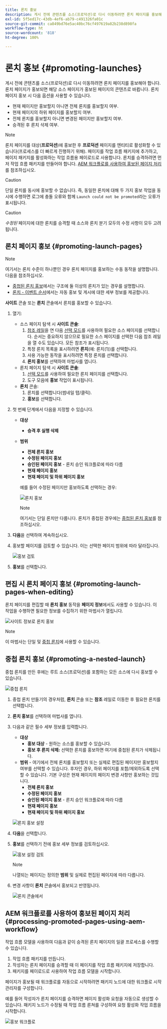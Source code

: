 ```yaml
---
title: 론치 홍보
description: 게시 전에 콘텐츠를 소스(프로덕션)로 다시 이동하려면 론치 페이지를 홍보해야 합니다.
exl-id: 5f5ed17c-43db-4ef6-ab79-c491326fa01c
source-git-commit: ca849bd76e5ac40bc76cf497619a82b238d898fa
workflow-type: ht
source-wordcount: '818'
ht-degree: 100%

---
```


# 론치 홍보 {#promoting-launches}

게시 전에 콘텐츠를 소스(프로덕션)로 다시 이동하려면 론치 페이지를 홍보해야 합니다. 론치 페이지가 홍보되면 해당 소스 페이지가 홍보된 페이지의 콘텐츠로 바뀝니다. 론치 페이지 홍보 시 다음 옵션을 사용할 수 있습니다.

* 현재 페이지만 홍보할지 아니면 전체 론치를 홍보할지 여부.
* 현재 페이지의 하위 페이지를 홍보할지 여부.
* 전체 론치를 홍보할지 아니면 변경된 페이지만 홍보할지 여부.
* 승격된 후 론치 삭제 여부.

>[!NOTE]
>
>론치 페이지를 대상(**프로덕션**)에 홍보한 후 **프로덕션** 페이지를 엔티티로 활성화할 수 있습니다(프로세스를 더 빠르게 진행하기 위해). 페이지를 작업 흐름 패키지에 추가하고, 페이지 패키지를 활성화하는 작업 흐름용 페이로드로 사용합니다. 론치를 승격하려면 먼저 작업 흐름 패키지를 만들어야 합니다. [AEM 워크플로를 사용하여 홍보된 페이지 처리](#processing-promoted-pages-using-aem-workflow)를 참조하십시오.

>[!CAUTION]
>
>단일 론치를 동시에 홍보할 수 없습니다. 즉, 동일한 론치에 대해 두 가지 홍보 작업을 동시에 수행하면 로그에 충돌 오류와 함께 `Launch could not be promoted`라는 오류가 표시됩니다.

>[!CAUTION]
>
>*수정된* 페이지에 대한 론치를 승격할 때 소스와 론치 분기 모두의 수정 사항이 모두 고려됩니다.

## 론치 페이지 홍보 {#promoting-launch-pages}

>[!NOTE]
>
>여기서는 론치 수준이 하나뿐인 경우 론치 페이지를 홍보하는 수동 동작을 설명합니다. 다음을 참조하십시오.
>
>* [중첩된 론치 홍보](#promoting-a-nested-launch)에서는 구조에 둘 이상의 론치가 있는 경우를 설명합니다.
>* [론치 - 이벤트 순서](/help/sites-cloud/authoring/launches/overview.md#launches-the-order-of-events)에서는 자동 홍보 및 게시에 대한 세부 정보를 제공합니다.
>


**사이트** 콘솔 또는 **론치** 콘솔에서 론치를 홍보할 수 있습니다.

1. 열기:
   * 소스 페이지 탐색 시 **사이트 콘솔**:
      1. [참조 레일](/help/sites-cloud/authoring/fundamentals/environment-tools.md#references)을 연 다음 [선택 모드](/help/sites-cloud/authoring/getting-started/basic-handling.md)를 사용하여 필요한 소스 페이지를 선택합니다. 순서는 중요하지 않으므로 필요한 소스 페이지를 선택한 다음 참조 레일을 열 수도 있습니다. 모든 참조가 표시됩니다.
      1. 특정 론치 목록을 표시하려면 **론치**(예: 론치(1))를 선택합니다.
      1. 사용 가능한 동작을 표시하려면 특정 론치를 선택합니다.
      1. **론치 홍보**&#x200B;를 선택하여 마법사를 엽니다.
   * 론치 페이지 탐색 시 **사이트 콘솔**:
      1. [선택 모드](/help/sites-cloud/authoring/getting-started/basic-handling.md)를 사용하여 필요한 론치 페이지를 선택합니다.
      1. 도구 모음에 **홍보** 작업이 표시됩니다.
   * **론치** 콘솔:
      1. 론치를 선택합니다(썸네일 탭/클릭).
      1. **홍보**&#x200B;를 선택합니다.
1. 첫 번째 단계에서 다음을 지정할 수 있습니다.
   * **대상**
      * **승격 후 실행 삭제**
   * **범위**
      * **전체 론치 홍보**
      * **수정된 페이지 홍보**
      * **승인된 페이지 홍보** - 론치 승인 워크플로에 따라 다름
      * **현재 페이지 홍보**
      * **현재 페이지 및 하위 페이지 홍보**

      예를 들어 수정된 페이지만 홍보하도록 선택하는 경우:

      ![론치 홍보](/help/sites-cloud/authoring/assets/launches-promote.png)

      >[!NOTE]
      >
      >여기서는 단일 론치만 다룹니다. 론치가 중첩된 경우에는 [중첩된 론치 홍보](#promoting-a-nested-launch)를 참조하십시오.
1. **다음**&#x200B;을 선택하여 계속하십시오.
1. 홍보할 페이지를 검토할 수 있습니다. 이는 선택한 페이지 범위에 따라 달라집니다.

   ![홍보 검토](/help/sites-cloud/authoring/assets/launches-promote-review.png)

1. **홍보**&#x200B;를 선택합니다.

## 편집 시 론치 페이지 홍보 {#promoting-launch-pages-when-editing}

론치 페이지를 편집할 때 **론치 홍보** 동작을 **페이지 정보**&#x200B;에서도 사용할 수 있습니다. 이 작업을 수행하면 필요한 정보를 수집하기 위한 마법사가 열립니다.

![사이트 정보로 론치 홍보](/help/sites-cloud/authoring/assets/launches-promote-page-info.png)

>[!NOTE]
>
>이 마법사는 단일 및 [중첩 론치](#promoting-a-nested-launch)에 사용할 수 있습니다.

## 중첩 론치 홍보 {#promoting-a-nested-launch}

중첩 론치를 만든 후에는 루트 소스(프로덕션)를 포함하는 모든 소스에 다시 홍보할 수 있습니다.

![중첩 론치](/help/sites-cloud/authoring/assets/launches-promoting-nested.png)

1. 중첩 론치 만들기의 경우처럼, **론치** 콘솔 또는 **참조** 레일로 이동한 후 필요한 론치를 선택합니다.
1. **론치 홍보**&#x200B;를 선택하여 마법사를 엽니다.
1. 다음과 같은 필수 세부 정보를 입력합니다.
   * **대상**
      * **홍보 대상** - 원하는 소스를 홍보할 수 있습니다.
      * **홍보 후 론치 삭제:** 선택한 론치를 홍보하면 여기에 중첩된 론치가 삭제됩니다.
   * **범위** - 여기에서 전체 론치를 홍보할지 또는 실제로 편집된 페이지만 홍보할지 여부를 선택할 수 있습니다. 후자인 경우, 하위 페이지를 포함/제외하도록 선택할 수 있습니다. 기본 구성은 현재 페이지의 페이지 변경 사항만 홍보하는 것입니다.
      * **전체 론치 홍보**
      * **수정된 페이지 홍보**
      * **승인된 페이지 홍보** - 론치 승인 워크플로에 따라 다름
      * **현재 페이지 홍보**
      * **현재 페이지 및 하위 페이지 홍보**

   ![론치 홍보 설정](/help/sites-cloud/authoring/assets/launches-promote-settings.png)

1. **다음**&#x200B;을 선택합니다.
1. **홍보**&#x200B;를 선택하기 전에 홍보 세부 정보를 검토하십시오.

   ![홍보 설정 검토](/help/sites-cloud/authoring/assets/launches-promote-review-2.png)

   >[!NOTE]
   >
   >나열되는 페이지는 정의한 **범위** 및 실제로 편집된 페이지에 따라 다릅니다.

1. 변경 사항이 **론치** 콘솔에서 홍보되고 반영됩니다.

   ![론치 콘솔에서](/help/sites-cloud/authoring/assets/launches-console.png)

## AEM 워크플로를 사용하여 홍보된 페이지 처리 {#processing-promoted-pages-using-aem-workflow}

작업 흐름 모델을 사용하여 다음과 같이 승격된 론치 페이지의 일괄 프로세스를 수행할 수 있습니다.

1. 작업 흐름 패키지를 만듭니다.
1. 작성자는 론치 페이지를 승격할 때 이 페이지를 작업 흐름 패키지에 저장합니다.
1. 패키지를 페이로드로 사용하여 작업 흐름 모델을 시작합니다.

페이지가 홍보될 때 워크플로를 자동으로 시작하려면 패키지 노드에 대한 워크플로 시작 관리자를 구성합니다. <!--To start a workflow automatically when pages are promoted, [configure a workflow launcher](/help/sites-administering/workflows-starting.md#workflows-launchers) for the package node.-->

예를 들어 작성자가 론치 페이지를 승격하면 페이지 활성화 요청을 자동으로 생성할 수 있습니다. 패키지 노드가 수정될 때 작업 흐름 론쳐를 구성하여 요청 활성화 작업 흐름을 시작합니다.

![홍보 워크플로](/help/sites-cloud/authoring/assets/launches-create-workflow.png)
